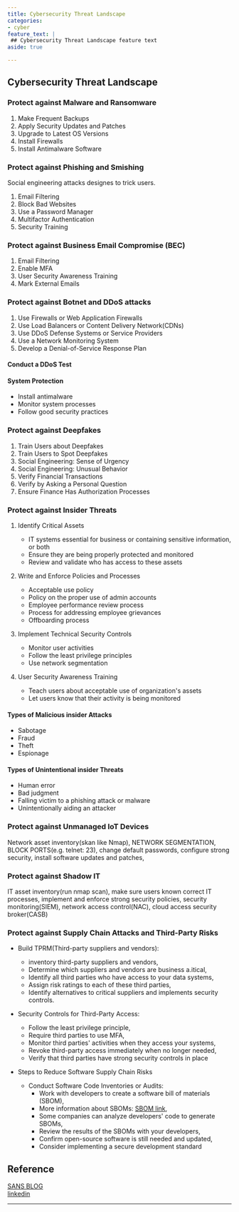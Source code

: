 ```yaml
---
title: Cybersecurity Threat Landscape
categories:
- cyber
feature_text: |
 ## Cybersecurity Threat Landscape feature text
aside: true

---
```



## Cybersecurity Threat Landscape

### Protect against Malware and Ransomware  

1. Make Frequent Backups  
2. Apply Security Updates and Patches
3. Upgrade to Latest OS Versions  
4. Install Firewalls
5. Install Antimalware Software  

### Protect against Phishing and Smishing  

Social engineering attacks designes to trick users.

1. Email Filtering  
2. Block Bad Websites  
3. Use a Password Manager
4. Multifactor Authentication
5. Security Training  

### Protect against Business Email Compromise (BEC)  

1. Email Filtering
2. Enable MFA
3. User Security Awareness Training
4. Mark External Emails  

### Protect against Botnet and DDoS attacks

1. Use Firewalls or Web Application Firewalls
2. Use Load Balancers or Content Delivery Network(CDNs)
3. Use DDoS Defense Systems or Service Providers
4. Use a Network Monitoring System
5. Develop a Denial-of-Service Response Plan

#### Conduct a DDoS Test

#### System Protection

- Install antimalware
- Monitor system processes
- Follow good security practices

### Protect against Deepfakes

1. Train Users about Deepfakes
2. Train Users to Spot Deepfakes
3. Social Engineering: Sense of Urgency
4. Social Engineering: Unusual Behavior
5. Verify Financial Transactions
6. Verify by Asking a Personal Question
7. Ensure Finance Has Authorization Processes

### Protect against Insider Threats

1. Identify Critical Assets
   - IT systems essential for business or containing sensitive information, or both
   - Ensure they are being properly protected and monitored
   - Review and validate who has access to these assets

2. Write and Enforce Policies and Processes
   - Acceptable use policy
   - Policy on the proper use of admin accounts
   - Employee performance review process
   - Process for addressing employee grievances
   - Offboarding process

3. Implement Technical Security Controls
   - Monitor user activities
   - Follow the least privilege principles
   - Use network segmentation

4. User Security Awareness Training
   - Teach users about acceptable use of organization's assets
   - Let users know that their activity is being monitored

#### Types of Malicious insider Attacks

- Sabotage  
- Fraud  
- Theft  
- Espionage  

#### Types of Unintentional insider Threats  

- Human error
- Bad judgment  
- Falling victim to a phishing attack or malware
- Unintentionally aiding an attacker

### Protect against Unmanaged IoT Devices

Network asset inventory(skan like Nmap), NETWORK SEGMENTATION, BLOCK PORTS(e.g. telnet: 23), change default passwords, configure strong security, install software updates and patches,

### Protect against Shadow IT

IT asset inventory(run nmap scan), make sure users known correct IT processes, implement and enforce strong security policies, security monitoring(SIEM), network access control(NAC), cloud access security broker(CASB)

### Protect against Supply Chain Attacks and Third-Party Risks

- Build TPRM(Third-party suppliers and vendors):  
  - inventory third-party suppliers and vendors,  
  - Determine which suppliers and vendors are business a.itical,  
  - Identify all third parties who have access to your data systems,  
  - Assign risk ratings to each of these third parties,  
  - Identify alternatives to critical suppliers and implements security controls.

- Security Controls for Third-Party Access:  
  - Follow the least privilege principle,
  - Require third parties to use MFA,
  - Monitor third parties' activities when they access your systems,
  - Revoke third-party access immediately when no longer needed,
  - Verify that third parties have strong security controls in place

- Steps to Reduce Software Supply Chain Risks
  - Conduct Software Code Inventories or Audits:  
    - Work with developers to create a software bill of materials (SBOM),
    - More information about SBOMs: [SBOM link](https://ntia.gov/sbom),
    - Some companies can analyze developers' code to generate SBOMs,
    - Review the results of the SBOMs with your developers,
    - Confirm open-source software is still needed and updated,
    - Consider implementing a secure development standard

## Reference

[SANS BLOG](https://www.sans.org/blog/all-new-ouch-newsletter-out/)  
[linkedin](https://www.linkedin.com/learning/cybersecurity-careers-and-certifications/cybersecurity-certification-sscp?autoSkip=true&autoplay=true&resume=false)


---
